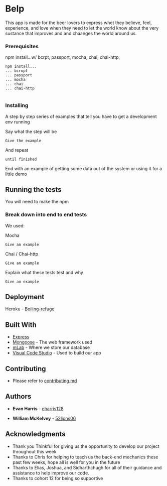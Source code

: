 # Belp
This app is made for the beer lovers to express whet they believe, feel, experience, and love when they need to let the world know about the very sustance that improves and and chaanges the world around us. 


### Prerequisites

npm install...w/ bcrpt, passport, mocha, chai, chai-http, 
```
npm install...
... bcrupt
... passport
... mocha
... chai
... chai-http


```

### Installing

A step by step series of examples that tell you have to get a development env running

Say what the step will be

```
Give the example
```

And repeat

```
until finished
```

End with an example of getting some data out of the system or using it for a little demo

## Running the tests

You will need to make the npm 

### Break down into end to end tests

We used:

Mocha 

```
Give an example
```

Chai / Chai-http

```
Give an example
```

Explain what these tests test and why

```
Give an example
```

## Deployment

Heroku - [Boiling-refuge](https://boiling-refuge-95989.herokuapp.com/)

## Built With

* [Express](http://expressjs.com/uk/api.html#req)
* [Mongoose](http://mongoosejs.com/docs/guide.html) - The web framework used
* [mLab](https://mlab.com) - Where we store our database
* [Visual Code Studio](https://code.visualstudio.com/) - Used to build our app 

## Contributing 

* Please refer to [contributing.md](/contributing.md)
## Authors


* **Evan Harris** - [eharris128](https://github.com/eharris128)

* **William McKelvey** - [52lions06](https://github.com/52lions06)


## Acknowledgments

* Thank you Thinkful for giving us the opportunity to develop our project throughout this week 
* Thanks to Chris for helping to teach us the back-end mechanics these past few weeks, hope all is well for you in the future
* Thanks to Elias, Joshua, and Sidharthchugh for all of their guidance and assistance to help improve our code.
* Thanks to cohort 12 for being so supportive 